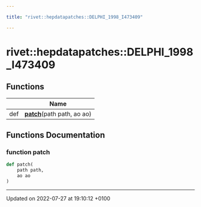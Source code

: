 ```yaml
---

title: "rivet::hepdatapatches::DELPHI_1998_I473409"

---
```


# rivet::hepdatapatches::DELPHI_1998_I473409



## Functions

|                | Name           |
| -------------- | -------------- |
| def | **[patch](http://example.org/namespaces/namespacerivet_1_1hepdatapatches_1_1delphi__1998__i473409/#function-patch)**(path path, ao ao) |


## Functions Documentation

### function patch

```python
def patch(
    path path,
    ao ao
)
```






-------------------------------

Updated on 2022-07-27 at 19:10:12 +0100